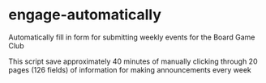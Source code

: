 # engage-automatically
Automatically fill in form for submitting weekly events for the Board Game Club

This script save approximately 40 minutes of manually clicking through 20 pages (126 fields) of information for making announcements every week
